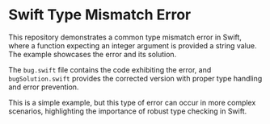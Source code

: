 # Swift Type Mismatch Error

This repository demonstrates a common type mismatch error in Swift, where a function expecting an integer argument is provided a string value. The example showcases the error and its solution.

The `bug.swift` file contains the code exhibiting the error, and `bugSolution.swift` provides the corrected version with proper type handling and error prevention.

This is a simple example, but this type of error can occur in more complex scenarios, highlighting the importance of robust type checking in Swift.